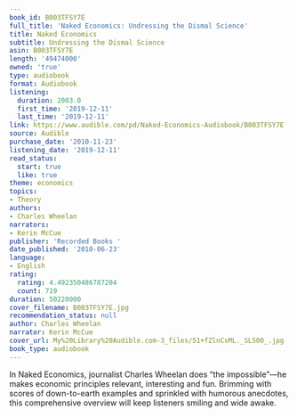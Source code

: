 ```yaml
---
book_id: B003TFSY7E
full_title: 'Naked Economics: Undressing the Dismal Science'
title: Naked Economics
subtitle: Undressing the Dismal Science
asin: B003TFSY7E
length: '49474000'
owned: 'true'
type: audiobook
format: Audiobook
listening:
  duration: 2003.0
  first_time: '2019-12-11'
  last_time: '2019-12-11'
link: https://www.audible.com/pd/Naked-Economics-Audiobook/B003TFSY7E
source: Audible
purchase_date: '2010-11-23'
listening_date: '2019-12-11'
read_status:
  start: true
  like: true
theme: economics
topics:
- Theory
authors:
- Charles Wheelan
narrators:
- Kerin McCue
publisher: 'Recorded Books '
date_published: '2010-06-23'
language:
- English
rating:
  rating: 4.492350486787204
  count: 719
duration: 50220000
cover_filename: B003TFSY7E.jpg
recommendation_status: null
author: Charles Wheelan
narrator: Kerin McCue
cover_url: My%20Library%20Audible.com-3_files/51+fZlnCsML._SL500_.jpg
book_type: audiobook
---
```

In Naked Economics, journalist Charles Wheelan does “the impossible”—he makes economic principles relevant, interesting and fun. Brimming with scores of down-to-earth examples and sprinkled with humorous anecdotes, this comprehensive overview will keep listeners smiling and wide awake.

